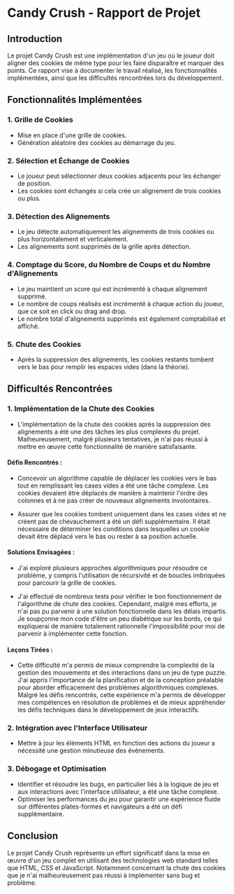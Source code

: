 # Candy Crush - Rapport de Projet

## Introduction
Le projet Candy Crush est une implémentation d'un jeu où le joueur doit aligner des cookies de même type pour les faire disparaître et marquer des points. Ce rapport vise à documenter le travail réalisé, les fonctionnalités implémentées, ainsi que les difficultés rencontrées lors du développement.

## Fonctionnalités Implémentées

### 1. Grille de Cookies
- Mise en place d'une grille de cookies.
- Génération aléatoire des cookies au démarrage du jeu.

### 2. Sélection et Échange de Cookies
- Le joueur peut sélectionner deux cookies adjacents pour les échanger de position.
- Les cookies sont échangés si cela crée un alignement de trois cookies ou plus.

### 3. Détection des Alignements
- Le jeu détecte automatiquement les alignements de trois cookies ou plus horizontalement et verticalement.
- Les alignements sont supprimés de la grille après détection.

### 4. Comptage du Score, du Nombre de Coups et du Nombre d'Alignements
- Le jeu maintient un score qui est incrémenté à chaque alignement supprimé.
- Le nombre de coups réalisés est incrémenté à chaque action du joueur, que ce soit en click ou drag and drop.
- Le nombre total d'alignements supprimés est également comptabilisé et affiché.

### 5. Chute des Cookies
- Après la suppression des alignements, les cookies restants tombent vers le bas pour remplir les espaces vides (dans la théorie).

## Difficultés Rencontrées

### 1. Implémentation de la Chute des Cookies
- L'implémentation de la chute des cookies après la suppression des alignements a été une des tâches les plus complexes du projet. Malheureusement, malgré plusieurs tentatives, je n'ai pas réussi à mettre en œuvre cette fonctionnalité de manière satisfaisante.

#### Défis Rencontrés :
- Concevoir un algorithme capable de déplacer les cookies vers le bas tout en remplissant les cases vides a été une tâche complexe. Les cookies devaient être déplacés de manière à maintenir l'ordre des colonnes et à ne pas créer de nouveaux alignements involontaires.

- Assurer que les cookies tombent uniquement dans les cases vides et ne créent pas de chevauchement a été un défi supplémentaire. Il était nécessaire de déterminer les conditions dans lesquelles un cookie devait être déplacé vers le bas ou rester à sa position actuelle.

#### Solutions Envisagées :
- J'ai exploré plusieurs approches algorithmiques pour résoudre ce problème, y compris l'utilisation de récursivité et de boucles imbriquées pour parcourir la grille de cookies.

- J'ai effectué de nombreux tests pour vérifier le bon fonctionnement de l'algorithme de chute des cookies. Cependant, malgré mes efforts, je n'ai pas pu parvenir à une solution fonctionnelle dans les délais impartis. Je soupçonne mon code d'être un peu diabétique sur les bords, ce qui expliquerai de manière totalement rationnelle l'impossibilité pour moi de parvenir à implémenter cette fonction.

#### Leçons Tirées :
- Cette difficulté m'a permis de mieux comprendre la complexité de la gestion des mouvements et des interactions dans un jeu de type puzzle.
J'ai appris l'importance de la planification et de la conception préalable pour aborder efficacement des problèmes algorithmiques complexes.
Malgré les défis rencontrés, cette expérience m'a permis de développer mes compétences en résolution de problèmes et de mieux appréhender les défis techniques dans le développement de jeux interactifs.

### 2. Intégration avec l'Interface Utilisateur
- Mettre à jour les éléments HTML en fonction des actions du joueur a nécessité une gestion minutieuse des événements.

### 3. Débogage et Optimisation
- Identifier et résoudre les bugs, en particulier liés à la logique de jeu et aux interactions avec l'interface utilisateur, a été une tâche complexe.
- Optimiser les performances du jeu pour garantir une expérience fluide sur différentes plates-formes et navigateurs a été un défi supplémentaire.

## Conclusion
Le projet Candy Crush représente un effort significatif dans la mise en œuvre d'un jeu complet en utilisant des technologies web standard telles que HTML, CSS et JavaScript. Notamment concernant la chute des cookies que je n'ai malheureusement pas réussi à implémenter sans bug et problème.
